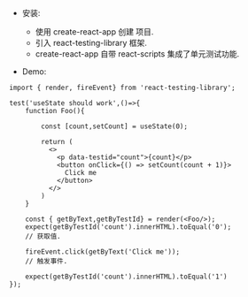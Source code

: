 * 安装:
    * 使用 create-react-app 创建 项目.
    * 引入 react-testing-library 框架.
    * create-react-app 自带 react-scripts  集成了单元测试功能.

* Demo:

```
import { render, fireEvent} from 'react-testing-library';

test('useState should work',()=>{
    function Foo(){

        const [count,setCount] = useState(0);

        return (
          <>
            <p data-testid="count">{count}</p>
            <button onClick={() => setCount(count + 1)}>
              Click me
            </button>
          </>
        )
    }
    
    const { getByText,getByTestId} = render(<Foo/>);
    expect(getByTestId('count').innerHTML).toEqual('0');
    // 获取值.
    
    fireEvent.click(getByText('Click me'));
    // 触发事件.
    
    expect(getByTestId('count').innerHTML).toEqual('1')
});

```

